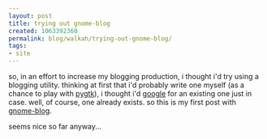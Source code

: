 ```yaml
---
layout: post
title: trying out gnome-blog
created: 1063392360
permalink: blog/walkah/trying-out-gnome-blog/
tags:
- site
---
```

<!--timestamp:1063392360:-->

<p>so, in an effort to increase my blogging production, i thought i'd try using a blogging utility. thinking at first that i'd probably write one myself (as a chance to play with <a href="http://www.daa.com.au/~james/pygtk/">pygtk</a>), i thought i'd <a href="http://www.google.com/">google</a> for an existing one just in case. well, of course, one already exists. so this is my first post with <a href="http://www.gnome.org/%7Eseth/gnome-blog/">gnome-blog</a>.</p><p>

seems nice so far anyway...</p>
